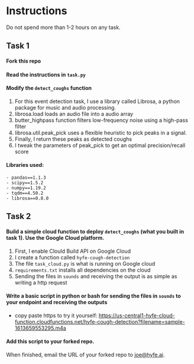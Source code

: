 # Instructions

Do not spend more than 1-2 hours on any task.

## Task 1

#### Fork this repo  

#### Read the instructions in `task.py`

#### Modify the `detect_coughs` function
  1. For this event detection task, I use a library called Librosa, a python package for music and audio processing.
  2. librosa.load loads an audio file into a audio array
  3. butter_highpass function filters low-frequency noise using a high-pass filter
  4. librosa.util.peak_pick uses a flexible heuristic to pick peaks in a signal.
  5. Finally, I return these peaks as detected coughs
  6. I tweak the parameters of peak_pick to get an optimal precision/recall score

#### Libraries used:
    - pandas==1.1.3
    - scipy==1.5.2
    - numpy==1.19.2
    - tqdm==4.50.2
    - librosa==0.8.0


## Task 2

#### Build a simple cloud function to deploy `detect_coughs` (what you built in task 1). Use the Google Cloud platform.
  1. First, I enable Clould Build API on Google Cloud
  2. I create a function called `hyfe-cough-detection`
  3. The file `task_cloud.py` is what is running on Google cloud
  4. `requirements.txt` installs all dependencies on the cloud
  5. Sending the files in `sounds` and receiving the output is as simple as writing a http request

#### Write a basic script in python or bash for sending the files in `sounds` to your endpoint and receiving the outputs
  - copy paste https to try it yourself:
 https://us-central1-hyfe-cloud-function.cloudfunctions.net/hyfe-cough-detection?filename=sample-1613659553295.m4a

####  Add this script to your forked repo.

When finished, email the URL of your forked repo to joe@hyfe.ai.
